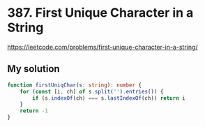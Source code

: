 # 387. First Unique Character in a String

https://leetcode.com/problems/first-unique-character-in-a-string/

## My solution

```ts
function firstUniqChar(s: string): number {
	for (const [i, ch] of s.split('').entries()) {
		if (s.indexOf(ch) === s.lastIndexOf(ch)) return i
	}
	return -1
}
```
